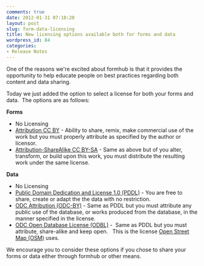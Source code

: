 ```yaml
---
comments: true
date: 2012-01-31 07:10:20
layout: post
slug: form-data-licensing
title: New licensing options available both for forms and data
wordpress_id: 84
categories:
- Release Notes
---
```


One of the reasons we're excited about formhub is that it provides the opportunity to help educate people on best practices regarding both content and data sharing.

Today we just added the option to select a license for both your forms and data.  The options are as follows:

**Forms**

  * No Licensing
  * [Attribution CC BY](https://creativecommons.org/licenses/by-sa/3.0/) - Ability to share, remix, make commercial use of the work but you must properly attribute as specified by the author or licensor.
  * [Attribution-ShareAlike CC BY-SA](https://creativecommons.org/licenses/by-sa/3.0/) - Same as above but of you alter, transform, or build upon this work, you must distribute the resulting work under the same license.

**Data**

  * No Licensing
  * [Public Domain Dedication and License 1.0 (PDDL)](http://opendatacommons.org/licenses/pddl/summary/) - You are free to share, create or adapt the the data with no restriction.
  * [ODC Attribution (ODC-BY)](http://opendatacommons.org/licenses/by/summary/) - Same as PDDL but you must attribute any public use of the database, or works produced from the database, in the manner specified in the license.
  * [ODC Open Database License (ODBL)](http://opendatacommons.org/licenses/odbl/summary/) -  Same as PDDL but you must attribute, share-alike and keep open.   This is the license [Open Street Map (OSM)](http://www.openstreetmap.org/) uses.

We encourage you to consider these options if you chose to share your forms or data either through formhub or other means.










